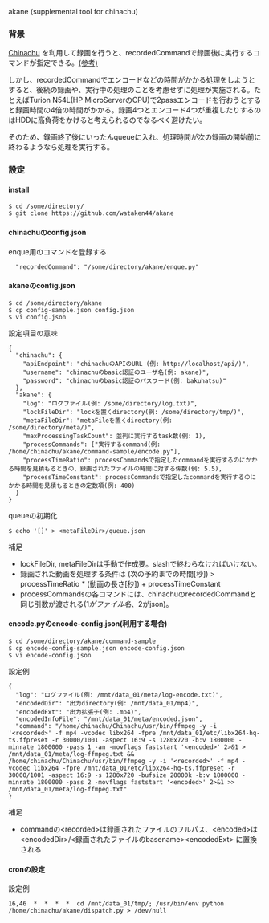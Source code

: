 akane (supplemental tool for chinachu)

### 背景

[Chinachu](https://github.com/kanreisa/Chinachu) を利用して録画を行うと、recordedCommandで録画後に実行するコマンドが指定できる。[(参考)](https://github.com/kanreisa/Chinachu/wiki/Configuration-recordedCommand)

しかし、recordedCommandでエンコードなどの時間がかかる処理をしようとすると、後続の録画や、実行中の処理のことを考慮せずに処理が実施される。たとえばTurion N54L(HP MicroServerのCPU)で2passエンコードを行おうとすると録画時間の4倍の時間がかかる。録画4つとエンコード4つが重複したりするのはHDDに高負荷をかけると考えられるのでなるべく避けたい。

そのため、録画終了後にいったんqueueに入れ、処理時間が次の録画の開始前に終わるようなら処理を実行する。

### 設定

#### install

```
$ cd /some/directory/
$ git clone https://github.com/wataken44/akane
```

#### chinachuのconfig.json

enque用のコマンドを登録する

```
  "recordedCommand": "/some/directory/akane/enque.py"
```

#### akaneのconfig.json

```
$ cd /some/directory/akane
$ cp config-sample.json config.json
$ vi config.json
```

設定項目の意味
```
{
  "chinachu": {
    "apiEndpoint": "chinachuのAPIのURL (例: http://localhost/api/)",
    "username": "chinachuのbasic認証のユーザ名(例: akane)",
    "password": "chinachuのbasic認証のパスワード(例: bakuhatsu)"
  },
  "akane": {
    "log": "ログファイル(例: /some/directory/log.txt)",
    "lockFileDir": "lockを置くdirectory(例: /some/directory/tmp/)",
    "metaFileDir": "metaFileを置くdirectory(例: /some/directory/meta/)",
    "maxProcessingTaskCount": 並列に実行するtask数(例: 1),
    "processCommands": ["実行するcommand(例: /home/chinachu/akane/command-sample/encode.py"],
    "processTimeRatio": processCommandsで指定したcommandを実行するのにかかる時間を見積もるときの、録画されたファイルの時間に対する係数(例: 5.5),
    "processTimeConstant": processCommandsで指定したcommandを実行するのにかかる時間を見積もるときの定数項(例: 400)
  }
}
```

queueの初期化
```
$ echo '[]' > <metaFileDir>/queue.json
```

補足
* lockFileDir, metaFileDirは手動で作成要。slashで終わらなければいけない。
* 録画された動画を処理する条件は (次の予約までの時間[秒]) > processTimeRatio * (動画の長さ[秒]) + processTimeConstant
* processCommandsの各コマンドには、chinachuのrecordedCommandと同じ引数が渡される($1がファイル名、$2がjson)。

#### encode.pyのencode-config.json(利用する場合)

```
$ cd /some/directory/akane/command-sample
$ cp encode-config-sample.json encode-config.json
$ vi encode-config.json
```

設定例
```
{
  "log": "ログファイル(例: /mnt/data_01/meta/log-encode.txt)",
  "encodedDir": "出力directory(例: /mnt/data_01/mp4)",
  "encodedExt": "出力拡張子(例: .mp4)",
  "encodedInfoFile": "/mnt/data_01/meta/encoded.json",
  "command": "/home/chinachu/Chinachu/usr/bin/ffmpeg -y -i '<recorded>' -f mp4 -vcodec libx264 -fpre /mnt/data_01/etc/libx264-hq-ts.ffpreset -r 30000/1001 -aspect 16:9 -s 1280x720 -b:v 1800000 -minrate 1800000 -pass 1 -an -movflags faststart '<encoded>' 2>&1 > /mnt/data_01/meta/log-ffmpeg.txt && /home/chinachu/Chinachu/usr/bin/ffmpeg -y -i '<recorded>' -f mp4 -vcodec libx264 -fpre /mnt/data_01/etc/libx264-hq-ts.ffpreset -r 30000/1001 -aspect 16:9 -s 1280x720 -bufsize 20000k -b:v 1800000 -minrate 1800000 -pass 2 -movflags faststart '<encoded>' 2>&1 >> /mnt/data_01/meta/log-ffmpeg.txt"
}
```

補足
* commandの&lt;recorded&gt;は録画されたファイルのフルパス、&lt;encoded&gt;は &lt;encodedDir&gt;/&lt;録画されたファイルのbasename&gt;&lt;encodedExt&gt; に置換される

#### cronの設定

設定例
```
16,46  *  *  *  *  cd /mnt/data_01/tmp/; /usr/bin/env python /home/chinachu/akane/dispatch.py > /dev/null
```
